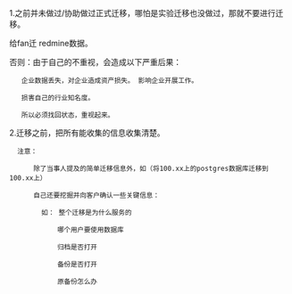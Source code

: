 1.之前并未做过/协助做过正式迁移，哪怕是实验迁移也没做过，那就不要进行迁移。

  给fan迁 redmine数据。

  否则：由于自己的不重视，会造成以下严重后果：

       企业数据丢失，对企业造成资产损失。 影响企业开展工作。
       
       损害自己的行业知名度。
       
       所以必须找回状态，重视起来。
       
 
 
 2.迁移之前，把所有能收集的信息收集清楚。
 
      注意：
          
          除了当事人提及的简单迁移信息外，如（将100.xx上的postgres数据库迁移到100.xx上）
          
          自己还要挖掘并向客户确认一些关键信息：
          
            如： 整个迁移是为什么服务的
                
                哪个用户要使用数据库 
                
                归档是否打开
                
                备份是否打开
                
                原备份怎么办
                
                
